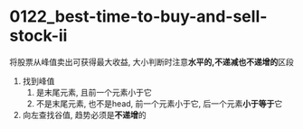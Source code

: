 # 0122_best-time-to-buy-and-sell-stock-ii

将股票从峰值卖出可获得最大收益, 大小判断时注意**水平的,不递减也不递增的**区段

1. 找到峰值
   1. 是末尾元素, 且前一个元素小于它
   2. 不是末尾元素, 也不是head, 前一个元素小于它, 后一个元素**小于等于**它
2. 向左查找谷值, 趋势必须是**不递增**的
